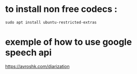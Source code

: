 # to install non free codecs :
```
sudo apt install ubuntu-restricted-extras
```
# exemple of how to use google speech api

https://avroshk.com/diarization
